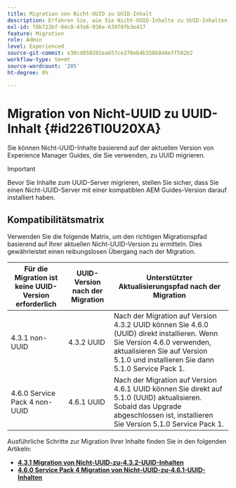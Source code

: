 ```yaml
---
title: Migration von Nicht-UUID zu UUID-Inhalt
description: Erfahren Sie, wie Sie Nicht-UUID-Inhalte zu UUID-Inhalten migrieren
exl-id: f8b723bf-84c0-4fe6-936e-63970fb3e417
feature: Migration
role: Admin
level: Experienced
source-git-commit: e38cd858201ea657ce276eb4b358b0d4eff502b2
workflow-type: tm+mt
source-wordcount: '205'
ht-degree: 0%

---
```


# Migration von Nicht-UUID zu UUID-Inhalt {#id226TI0U20XA}


Sie können Nicht-UUID-Inhalte basierend auf der aktuellen Version von Experience Manager Guides, die Sie verwenden, zu UUID migrieren.

>[!IMPORTANT]
>
> Bevor Sie Inhalte zum UUID-Server migrieren, stellen Sie sicher, dass Sie einen Nicht-UUID-Server mit einer kompatiblen AEM Guides-Version darauf installiert haben.

## Kompatibilitätsmatrix

Verwenden Sie die folgende Matrix, um den richtigen Migrationspfad basierend auf Ihrer aktuellen Nicht-UUID-Version zu ermitteln. Dies gewährleistet einen reibungslosen Übergang nach der Migration.

| Für die Migration ist keine UUID-Version erforderlich | UUID-Version nach der Migration | Unterstützter Aktualisierungspfad nach der Migration |
|---|---|---|
| 4.3.1 non-UUID | 4.3.2 UUID | Nach der Migration auf Version 4.3.2 UUID können Sie 4.6.0 (UUID) direkt installieren. Wenn Sie Version 4.6.0 verwenden, aktualisieren Sie auf Version 5.1.0 und installieren Sie dann 5.1.0 Service Pack 1. |
| 4.6.0 Service Pack 4 non-UUID | 4.6.1 UUID | Nach der Migration auf Version 4.6.1 UUID können Sie direkt auf 5.1.0 (UUID) aktualisieren. Sobald das Upgrade abgeschlossen ist, installieren Sie Version 5.1.0 Service Pack 1. |

Ausführliche Schritte zur Migration Ihrer Inhalte finden Sie in den folgenden Artikeln:

- [**4.3.1 Migration von Nicht-UUID-zu-4.3.2-UUID-Inhalten**](./migrate-non-uuid-4-3.md)
- [**4.6.0 Service Pack 4 Migration von Nicht-UUID-zu-4.6.1-UUID-Inhalten**](./migrate-non-uuid-uuid-4-6.md)



